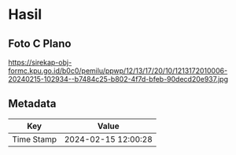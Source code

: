 # Hasil

## Foto C Plano

https://sirekap-obj-formc.kpu.go.id/b0c0/pemilu/ppwp/12/13/17/20/10/1213172010006-20240215-102934--b7484c25-b802-4f7d-bfeb-90decd20e937.jpg


## Metadata

| Key        | Value               |
| ---------- | ------------------- |
| Time Stamp | 2024-02-15 12:00:28 |



